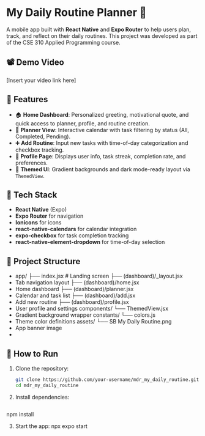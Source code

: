 # My Daily Routine Planner 📅

A mobile app built with **React Native** and **Expo Router** to help users plan, track, and reflect on their daily routines. This project was developed as part of the CSE 310 Applied Programming course.

## 📽️ Demo Video
[Insert your video link here]

## 📱 Features

- 🏠 **Home Dashboard**: Personalized greeting, motivational quote, and quick access to planner, profile, and routine creation.
- 📅 **Planner View**: Interactive calendar with task filtering by status (All, Completed, Pending).
- ➕ **Add Routine**: Input new tasks with time-of-day categorization and checkbox tracking.
- 👤 **Profile Page**: Displays user info, task streak, completion rate, and preferences.
- 🎨 **Themed UI**: Gradient backgrounds and dark mode-ready layout via `ThemedView`.

## 🧱 Tech Stack

- **React Native** (Expo)
- **Expo Router** for navigation
- **Ionicons** for icons
- **react-native-calendars** for calendar integration
- **expo-checkbox** for task completion tracking
- **react-native-element-dropdown** for time-of-day selection

## 📂 Project Structure
- app/ ├── index.jsx # Landing screen ├── (dashboard)/_layout.jsx
- Tab navigation layout ├── (dashboard)/home.jsx
- Home dashboard ├── (dashboard)/planner.jsx
- Calendar and task list ├── (dashboard)/add.jsx
- Add new routine ├── (dashboard)/profile.jsx
- User profile and settings components/ └── ThemedView.jsx
- Gradient background wrapper constants/ └── colors.js
- Theme color definitions assets/ └── SB My Daily Routine.png
- App banner image
- 
## 🧪 How to Run

1. Clone the repository:
   ```bash
   git clone https://github.com/your-username/mdr_my_daily_routine.git
   cd mdr_my_daily_routine
   
2. Install dependencies:
   ```bash
npm install

3. Start the app:
npx expo start



